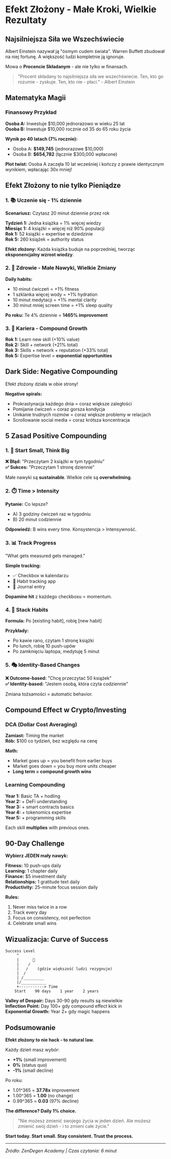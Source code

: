 # Efekt Złożony - Małe Kroki, Wielkie Rezultaty

## Najsilniejsza Siła we Wszechświecie

Albert Einstein nazywał ją "ósmym cudem świata". Warren Buffett zbudował na niej fortunę. A większość ludzi kompletnie ją ignoruje.

Mowa o **Procencie Składanym** - ale nie tylko w finansach.

> "Procent składany to najsilniejsza siła we wszechświecie. Ten, kto go rozumie - zyskuje. Ten, kto nie - płaci." - Albert Einstein

## Matematyka Magii

### Finansowy Przykład

**Osoba A:** Inwestuje $10,000 jednorazowo w wieku 25 lat  
**Osoba B:** Inwestuje $10,000 rocznie od 35 do 65 roku życia

**Wynik po 40 latach (7% rocznie):**
- Osoba A: **$149,745** (jednorazowe $10,000)
- Osoba B: **$654,782** (łącznie $300,000 wpłacone)

**Plot twist:** Osoba A zaczęła 10 lat wcześniej i kończy z prawie identycznym wynikiem, wpłacając 30x mniej!

## Efekt Złożony to nie tylko Pieniądze

### 1. 📚 Uczenie się - 1% dziennie

**Scenariusz:** Czytasz 20 minut dziennie przez rok

**Tydzień 1:** Jedna książka = 1% więcej wiedzy  
**Miesiąc 1:** 4 książki = więcej niż 90% populacji  
**Rok 1:** 52 książki = expertise w dziedzinie  
**Rok 5:** 260 książek = authority status

**Efekt złożony:** Każda książka buduje na poprzedniej, tworząc **eksponencjalny wzrost wiedzy**.

### 2. 💪 Zdrowie - Małe Nawyki, Wielkie Zmiany

**Daily habits:**
- 10 minut ćwiczeń = +1% fitness
- 1 szklanka więcej wody = +1% hydration  
- 10 minut medytacji = +1% mental clarity
- 30 minut mniej screen time = +1% sleep quality

**Po roku:** Te 4% dziennie = **1465% improvement**

### 3. 🚀 Kariera - Compound Growth

**Rok 1:** Learn new skill (+10% value)  
**Rok 2:** Skill + network (+21% total)  
**Rok 3:** Skills + network + reputation (+33% total)  
**Rok 5:** Expertise level = **exponential opportunities**

## Dark Side: Negative Compounding

Efekt złożony działa w obie strony!

**Negative spirals:**
- Prokrastynacja każdego dnia = coraz większe zaległości
- Pomijanie ćwiczeń = coraz gorsza kondycja
- Unikanie trudnych rozmów = coraz większe problemy w relacjach
- Scrollowanie social media = coraz krótsza koncentracja

## 5 Zasad Positive Compounding

### 1. 🎯 Start Small, Think Big

**❌ Błąd:** "Przeczytam 2 książki w tym tygodniu"  
**✅ Sukces:** "Przeczytam 1 stronę dziennie"

Małe nawyki są **sustainable**. Wielkie cele są **overwhelming**.

### 2. ⏱️ Time > Intensity

**Pytanie:** Co lepsze?
- A) 3 godziny ćwiczeń raz w tygodniu
- B) 20 minut codziennie

**Odpowiedź:** B wins every time. Konsystencja > Intensywność.

### 3. 📊 Track Progress

"What gets measured gets managed."

**Simple tracking:**
- ✅ Checkbox w kalendarzu
- 📱 Habit tracking app
- 📓 Journal entry

**Dopamine hit** z każdego checkboxu = momentum.

### 4. 🔄 Stack Habits

**Formula:** Po [existing habit], robię [new habit]

**Przykłady:**
- Po kawie rano, czytam 1 stronę książki
- Po lunch, robię 10 push-upów  
- Po zamknięciu laptopa, medytuję 5 minut

### 5. 🎭 Identity-Based Changes

**❌ Outcome-based:** "Chcę przeczytać 50 książek"  
**✅ Identity-based:** "Jestem osobą, która czyta codziennie"

Zmiana tożsamości = automatic behavior.

## Compound Effect w Crypto/Investing

### DCA (Dollar Cost Averaging)

**Zamiast:** Timing the market  
**Rób:** $100 co tydzień, bez względu na cenę

**Math:** 
- Market goes up = you benefit from earlier buys
- Market goes down = you buy more units cheaper
- **Long term = compound growth wins**

### Learning Compounding

**Year 1:** Basic TA + hodling  
**Year 2:** + DeFi understanding  
**Year 3:** + smart contracts basics  
**Year 4:** + tokenomics expertise  
**Year 5:** + programming skills

Each skill **multiplies** with previous ones.

## 90-Day Challenge

**Wybierz JEDEN mały nawyk:**

**Fitness:** 10 push-ups daily  
**Learning:** 1 chapter daily  
**Finance:** $5 investment daily  
**Relationships:** 1 gratitude text daily  
**Productivity:** 25-minute focus session daily

**Rules:**
1. Never miss twice in a row
2. Track every day
3. Focus on consistency, not perfection
4. Celebrate small wins

## Wizualizacja: Curve of Success

```
Success Level
     ^
     |      🚀 
     |    /
     |   /    (gdzie większość ludzi rezygnuje)
     |  /
     | /_________ 
     |/___________ 
     +-----------> Time
    Start    90 days    1 year    2 years
```

**Valley of Despair:** Days 30-90 gdy results są niewielkie  
**Inflection Point:** Day 100+ gdy compound effect kick in  
**Exponential Growth:** Year 2+ gdy magic happens

## Podsumowanie

**Efekt złożony to nie hack - to natural law.**

Każdy dzień masz wybór:
- **+1%** (small improvement)
- **0%** (status quo)  
- **-1%** (small decline)

Po roku:
- 1.01^365 = **37.78x** improvement
- 1.00^365 = **1.00** (no change)
- 0.99^365 = **0.03** (97% decline)

**The difference? Daily 1% choice.**

> "Nie możesz zmienić swojego życia w jeden dzień. Ale możesz zmienić swój dzień - i to zmieni całe życie."

**Start today. Start small. Stay consistent. Trust the process.**

---

*Źródło: ZenDegen Academy | Czas czytania: 6 minut*
